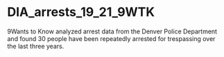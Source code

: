 # DIA_arrests_19_21_9WTK
9Wants to Know analyzed arrest data from the Denver Police Department and found 30 people have been repeatedly arrested for trespassing over the last three years.
